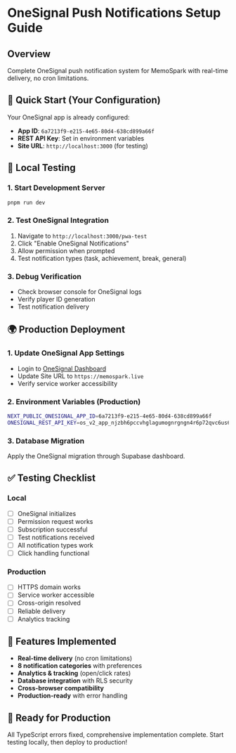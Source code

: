 # OneSignal Push Notifications Setup Guide

## Overview
Complete OneSignal push notification system for MemoSpark with real-time delivery, no cron limitations.

## 🚀 Quick Start (Your Configuration)

Your OneSignal app is already configured:
- **App ID**: `6a7213f9-e215-4e65-80d4-638cd899a66f`
- **REST API Key**: Set in environment variables
- **Site URL**: `http://localhost:3000` (for testing)

## 🔧 Local Testing

### 1. Start Development Server
```bash
pnpm run dev
```

### 2. Test OneSignal Integration
1. Navigate to `http://localhost:3000/pwa-test`
2. Click "Enable OneSignal Notifications"
3. Allow permission when prompted
4. Test notification types (task, achievement, break, general)

### 3. Debug Verification
- Check browser console for OneSignal logs
- Verify player ID generation
- Test notification delivery

## 🌍 Production Deployment

### 1. Update OneSignal App Settings
- Login to [OneSignal Dashboard](https://app.onesignal.com/)
- Update Site URL to `https://memospark.live`
- Verify service worker accessibility

### 2. Environment Variables (Production)
```bash
NEXT_PUBLIC_ONESIGNAL_APP_ID=6a7213f9-e215-4e65-80d4-638cd899a66f
ONESIGNAL_REST_API_KEY=os_v2_app_njzbh6pccvhglagumognrgngn4r6p72qvc6us65gjxcrdg4wbcrkkootcivnf2nzzcdicqhg4hogqal5po6d4gls6stodxqrtx4rnsy
```

### 3. Database Migration
Apply the OneSignal migration through Supabase dashboard.

## ✅ Testing Checklist

### Local
- [ ] OneSignal initializes
- [ ] Permission request works
- [ ] Subscription successful
- [ ] Test notifications received
- [ ] All notification types work
- [ ] Click handling functional

### Production
- [ ] HTTPS domain works
- [ ] Service worker accessible
- [ ] Cross-origin resolved
- [ ] Reliable delivery
- [ ] Analytics tracking

## 🎯 Features Implemented

- **Real-time delivery** (no cron limitations)
- **8 notification categories** with preferences
- **Analytics & tracking** (open/click rates)
- **Database integration** with RLS security
- **Cross-browser compatibility**
- **Production-ready** with error handling

## 🚀 Ready for Production

All TypeScript errors fixed, comprehensive implementation complete.
Start testing locally, then deploy to production! 
